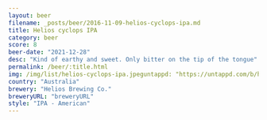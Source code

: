 ```yaml
---
layout: beer
filename: _posts/beer/2016-11-09-helios-cyclops-ipa.md
title: Helios cyclops IPA
category: beer
score: 8
beer-date: "2021-12-28"
desc: "Kind of earthy and sweet. Only bitter on the tip of the tongue"
permalink: /beer/:title.html
img: /img/list/helios-cyclops-ipa.jpeguntappd: "https://untappd.com/b/helios-brewing-co--cyclops/2576497"
country: "Australia"
brewery: "Helios Brewing Co."
breweryURL: "breweryURL"
style: "IPA - American"
---
```

